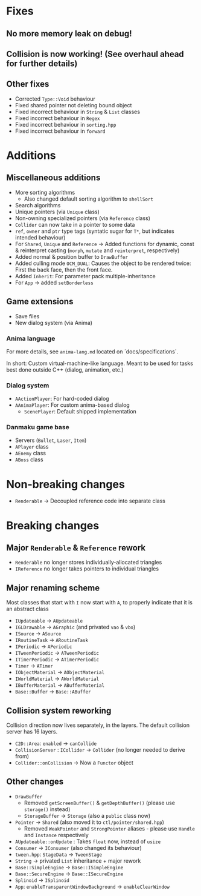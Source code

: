 # Fixes

## No more memory leak on debug!

## Collision is now working! (See overhaul ahead for further details)

## Other fixes

- Corrected `Type::Void` behaviour
- Fixed shared pointer not deleting bound object
- Fixed incorrect behaviour in `String` & `List` classes
- Fixed incorrect behaviour in `Regex`
- Fixed incorrect behaviour in `sorting.hpp`
- Fixed incorrect behaviour in `forward`

# Additions

## Miscellaneous additions

- More sorting algorithms
	- Also changed default sorting algorithm to `shellSort`
- Search algorithms
- Unique pointers (via `Unique` class)
- Non-owning specialized pointers (via `Reference` class)
- `Collider` can now take in a pointer to some data
- `ref`, `owner` and `ptr` type tags (syntatic sugar for `T*`, but indicates intended behaviour)
- For `Shared`, `Unique` and `Reference` → Added functions for dynamic, const & reinterpret casting (`morph`, `mutate` and `reinterpret`, respectively)
- Added normal & position buffer to `DrawBuffer`
- Added culling mode `OCM_DUAL`: Causes the object to be rendered twice: First the back face, then the front face.
- Added `Inherit`: For parameter pack multiple-inheritance
- For `App` → added `setBorderless`

## Game extensions

- Save files
- New dialog system (via Anima)

### Anima language

For more details, see `anima-lang.md` located on ´docs/specifications´.

In short: Custom virtual-machine-like language. Meant to be used for tasks best done outside C++ (dialog, animation, etc.)

### Dialog system

- `AActionPlayer`: For hard-coded dialog
- `AAnimaPlayer`: For custom anima-based dialog
	- `ScenePlayer`: Default shipped implementation

### Danmaku game base

- Servers (`Bullet`, `Laser`, `Item`)
- `APlayer` class
- `AEnemy` class
- `ABoss` class

# Non-breaking changes

- `Renderable` → Decoupled reference code into separate class

# Breaking changes

## Major `Renderable` & `Reference` rework

- `Renderable` no longer stores individually-allocated triangles
- `IReference` no longer takes pointers to individual triangles

## Major renaming scheme

Most classes that start with `I` now start with `A`, to properly indicate that it is an abstract class

- `IUpdateable` → `AUpdateable`
- `IGLDrawable` → `AGraphic` (and privated `vao` & `vbo`)
- `ISource` → `ASource`
- `IRoutineTask` → `ARoutineTask`
- `IPeriodic` → `APeriodic`
- `ITweenPeriodic` → `ATweenPeriodic`
- `ITimerPeriodic` → `ATimerPeriodic`
- `Timer` → `ATimer`
- `IObjectMaterial` → `AObjectMaterial`
- `IWorldMaterial` → `AWorldMaterial`
- `IBufferMaterial` → `ABufferMaterial`
- `Base::Buffer` → `Base::ABuffer`

## Collision system reworking

Collision direction now lives separately, in the layers. The default collision server has 16 layers.

- `C2D::Area`: `enabled` → `canCollide`
- `CollisionServer` : `ICollider` → `Collider` (no longer needed to derive from)
- `Collider::onCollision` → Now a `Functor` object

## Other changes

- `DrawBuffer`
	- Removed `getScreenBuffer()` & `getDepthBuffer()` (please use `storage()` instead)
	- `StorageBuffer` → `Storage` (also a `public` class now)
- `Pointer` → `Shared` (also moved it to `ctl/pointer/shared.hpp`)
	- Removed `WeakPointer` and `StrongPointer` aliases - please use `Handle` and `Instance` respectively
- `AUpdateable::onUpdate` : Takes `float` now, instead of `usize`
- `Consumer` → `IConsumer` (also changed its behaviour)
- `tween.hpp`: `StageData` → `TweenStage`
- `String` → privated `List` inheritance + major rework
- `Base::SimpleEngine` → `Base::ISimpleEngine`
- `Base::SecureEngine` → `Base::ISecureEngine`
- `Splinoid` → `ISplinoid`
- `App`: `enableTransparentWindowBackground` → `enableClearWindow`